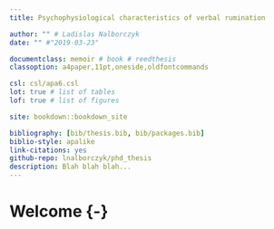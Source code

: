 ```yaml
--- 
title: Psychophysiological characteristics of verbal rumination

author: "" # Ladislas Nalborczyk
date: "" #"2019-03-23"

documentclass: memoir # book # reedthesis
classoption: a4paper,11pt,oneside,oldfontcommands

csl: csl/apa6.csl
lot: true # list of tables
lof: true # list of figures

site: bookdown::bookdown_site

bibliography: [bib/thesis.bib, bib/packages.bib]
biblio-style: apalike
link-citations: yes
github-repo: lnalborczyk/phd_thesis
description: Blah blah blah...
---
```


# Welcome {-}






